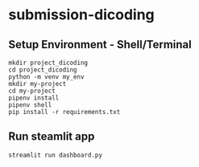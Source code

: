 # submission-dicoding

## Setup Environment - Shell/Terminal
```
mkdir project_dicoding
cd project_dicoding
python -m venv my_env
mkdir my-project
cd my-project
pipenv install
pipenv shell
pip install -r requirements.txt
```

## Run steamlit app
```
streamlit run dashboard.py
```
